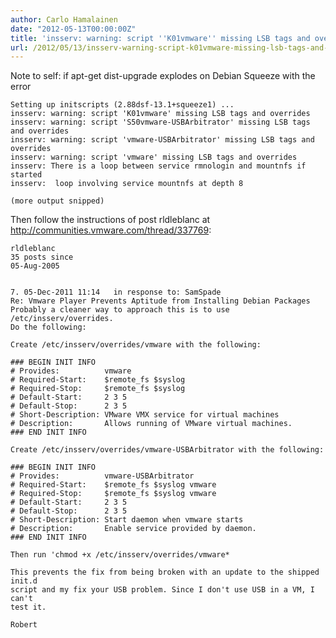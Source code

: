 ```yaml
---
author: Carlo Hamalainen
date: "2012-05-13T00:00:00Z"
title: 'insserv: warning: script ''K01vmware'' missing LSB tags and overrides'
url: /2012/05/13/insserv-warning-script-k01vmware-missing-lsb-tags-and-overrides/
---
```

Note to self: if apt-get dist-upgrade explodes on Debian Squeeze with the error

    Setting up initscripts (2.88dsf-13.1+squeeze1) ...
    insserv: warning: script 'K01vmware' missing LSB tags and overrides
    insserv: warning: script 'S50vmware-USBArbitrator' missing LSB tags and overrides
    insserv: warning: script 'vmware-USBArbitrator' missing LSB tags and overrides
    insserv: warning: script 'vmware' missing LSB tags and overrides
    insserv: There is a loop between service rmnologin and mountnfs if started
    insserv:  loop involving service mountnfs at depth 8

    (more output snipped)

Then follow the instructions of post rldleblanc at <http://communities.vmware.com/thread/337769>: 

    rldleblanc
    35 posts since
    05-Aug-2005


    7. 05-Dec-2011 11:14   in response to: SamSpade
    Re: Vmware Player Prevents Aptitude from Installing Debian Packages
    Probably a cleaner way to approach this is to use /etc/insserv/overrides.
    Do the following:

    Create /etc/insserv/overrides/vmware with the following:

    ### BEGIN INIT INFO
    # Provides:          vmware
    # Required-Start:    $remote_fs $syslog
    # Required-Stop:     $remote_fs $syslog
    # Default-Start:     2 3 5
    # Default-Stop:      2 3 5
    # Short-Description: VMware VMX service for virtual machines
    # Description:       Allows running of VMware virtual machines.
    ### END INIT INFO

    Create /etc/insserv/overrides/vmware-USBArbitrator with the following:

    ### BEGIN INIT INFO
    # Provides:          vmware-USBArbitrator
    # Required-Start:    $remote_fs $syslog vmware
    # Required-Stop:     $remote_fs $syslog vmware
    # Default-Start:     2 3 5
    # Default-Stop:      2 3 5
    # Short-Description: Start daemon when vmware starts
    # Description:       Enable service provided by daemon.
    ### END INIT INFO

    Then run 'chmod +x /etc/insserv/overrides/vmware*

    This prevents the fix from being broken with an update to the shipped init.d
    script and my fix your USB problem. Since I don't use USB in a VM, I can't
    test it.

    Robert
